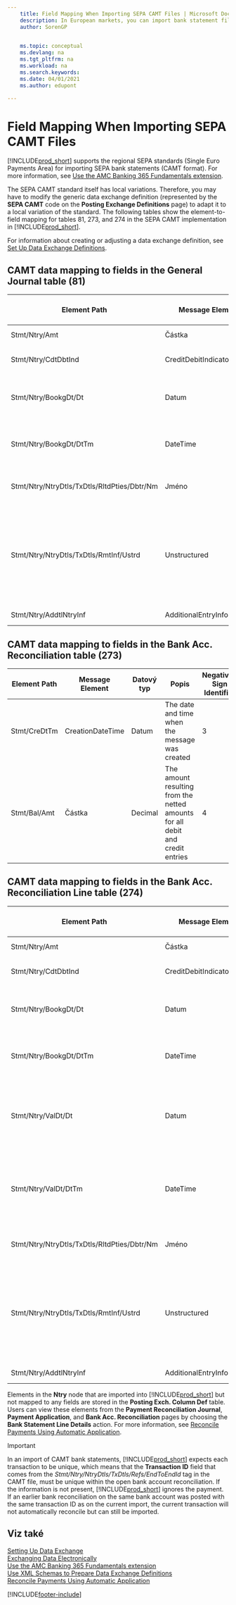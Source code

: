 ```yaml
---
    title: Field Mapping When Importing SEPA CAMT Files | Microsoft Docs
    description: In European markets, you can import bank statement files in the regional SEPA standards (Single Euro Payments Area).
    author: SorenGP

    
    ms.topic: conceptual
    ms.devlang: na
    ms.tgt_pltfrm: na
    ms.workload: na
    ms.search.keywords:
    ms.date: 04/01/2021
    ms.author: edupont

---
```

# Field Mapping When Importing SEPA CAMT Files
[!INCLUDE[prod_short](includes/prod_short.md)] supports the regional SEPA standards (Single Euro Payments Area) for importing SEPA bank statements (CAMT format). For more information, see [Use the AMC Banking 365 Fundamentals extension](ui-extensions-amc-banking.md).

The SEPA CAMT standard itself has local variations. Therefore, you may have to modify the generic data exchange definition (represented by the **SEPA CAMT** code on the **Posting Exchange Definitions** page) to adapt it to a local variation of the standard. The following tables show the element-to-field mapping for tables 81, 273, and 274 in the SEPA CAMT implementation in [!INCLUDE[prod_short](includes/prod_short.md)].

For information about creating or adjusting a data exchange definition, see [Set Up Data Exchange Definitions](across-how-to-set-up-data-exchange-definitions.md).

## CAMT data mapping to fields in the General Journal table (81)

| Element Path | Message Element | Datový typ | Popis | Negative-Sign Identifier | Číslo pole. | Název pole |
|------------------|---------------------|---------------|-----------------|-------------------------------|---------------|----------------|  
| Stmt/Ntry/Amt | Částka | Decimal | The amount of money in the cash entry | 13 | Částka |
| Stmt/Ntry/CdtDbtInd | CreditDebitIndicator | Text | Indicates whether the entry is a credit or a debit entry | DBIT | 13 | Částka |
| Stmt/Ntry/BookgDt/Dt | Datum | Datum | The date when an entry is posted to an account on the account servicer's books | 5 | Zúčtovací datum |
| Stmt/Ntry/BookgDt/DtTm | DateTime | DateTime | The date and time when an entry is posted to an account on the account servicer's books | 5 | Zúčtovací datum |
| Stmt/Ntry/NtryDtls/TxDtls/RltdPties/Dbtr/Nm | Jméno | Text | The name of the party that owes an amount of money to the (ultimate) creditor | 1221 | Payer Information |
| Stmt/Ntry/NtryDtls/TxDtls/RmtInf/Ustrd | Unstructured | Text | Information supplied to enable the matching/reconciliation of an entry with the items that the payment is intended to settle, such as commercial invoices in an accounts-receivable system, in an unstructured form | 8 | Popis |
| Stmt/Ntry/AddtlNtryInf | AdditionalEntryInformation | Text | Additional information about the entry | 1222 | Transaction Information |

## CAMT data mapping to fields in the Bank Acc. Reconciliation table (273)

| Element Path | Message Element | Datový typ | Popis | Negative-Sign Identifier | Číslo pole. | Název pole |
|------------------|---------------------|---------------|-----------------|-------------------------------|---------------|----------------|  
| Stmt/CreDtTm | CreationDateTime | Datum | The date and time when the message was created | 3 | Statement Date |
| Stmt/Bal/Amt | Částka | Decimal | The amount resulting from the netted amounts for all debit and credit entries | 4 | Statement Ending Balance |

## CAMT data mapping to fields in the Bank Acc. Reconciliation Line table (274)

| Element Path | Message Element | Datový typ | Popis | Negative-Sign Identifier | Číslo pole. | Název pole |
|------------------|---------------------|---------------|-----------------|-------------------------------|---------------|----------------|  
| Stmt/Ntry/Amt | Částka | Decimal | The amount of money in the cash entry | 7 | Statement Amount |
| Stmt/Ntry/CdtDbtInd | CreditDebitIndicator | Text | Indicates whether the entry is a credit or a debit entry | DBIT | 7 | Statement Amount |
| Stmt/Ntry/BookgDt/Dt | Datum | Datum | The date when an entry is posted to an account on the account servicer's books | 5 | Transaction Date |
| Stmt/Ntry/BookgDt/DtTm | DateTime | DateTime | The date and time when an entry is posted to an account on the account servicer's books | 5 | Transaction Date |
| Stmt/Ntry/ValDt/Dt | Datum | Datum | The date when assets become available to the account owner in case of a credit entry, or cease to be available to the account owner in case of a debit entry | 12 | Value Date |
| Stmt/Ntry/ValDt/DtTm | DateTime | DateTime | The date and time when assets become available to the account owner in case of a credit entry, or cease to be available to the account owner in case of a debit entry | 12 | Value Date |
| Stmt/Ntry/NtryDtls/TxDtls/RltdPties/Dbtr/Nm | Jméno | Text | The name of the party that owes an amount of money to the (ultimate) creditor | 15 | Payer Information |
| Stmt/Ntry/NtryDtls/TxDtls/RmtInf/Ustrd | Unstructured | Text | Information supplied to enable the matching/reconciliation of an entry with the items that the payment is intended to settle, such as commercial invoices in an accounts-receivable system, in an unstructured form | 6 | Popis |
| Stmt/Ntry/AddtlNtryInf | AdditionalEntryInformation | Text | Additional information about the entry | 16 | Transaction Information |

Elements in the **Ntry** node that are imported into [!INCLUDE[prod_short](includes/prod_short.md)] but not mapped to any fields are stored in the **Posting Exch. Column Def** table. Users can view these elements from the **Payment Reconciliation Journal**, **Payment Application**, and **Bank Acc. Reconciliation** pages by choosing the **Bank Statement Line Details** action. For more information, see [Reconcile Payments Using Automatic Application](receivables-how-reconcile-payments-auto-application.md).

> [!IMPORTANT]
> In an import of CAMT bank statements, [!INCLUDE[prod_short](includes/prod_short.md)] expects each transaction to be unique, which means that the **Transaction ID** field that comes from the *Stmt/Ntry/NtryDtls/TxDtls/Refs/EndToEndId* tag in the CAMT file, must be unique within the open bank account reconciliation. If the information is not present, [!INCLUDE[prod_short](includes/prod_short.md)] ignores the payment. If an earlier bank reconciliation on the same bank account was posted with the same transaction ID as on the current import, the current transaction will not automatically reconcile but can still be imported.

## Viz také
[Setting Up Data Exchange](across-set-up-data-exchange.md)  
[Exchanging Data Electronically](across-data-exchange.md)  
[Use the AMC Banking 365 Fundamentals extension](ui-extensions-amc-banking.md)   
[Use XML Schemas to Prepare Data Exchange Definitions](across-how-to-use-xml-schemas-to-prepare-data-exchange-definitions.md)  
[Reconcile Payments Using Automatic Application](receivables-how-reconcile-payments-auto-application.md)


[!INCLUDE[footer-include](includes/footer-banner.md)]